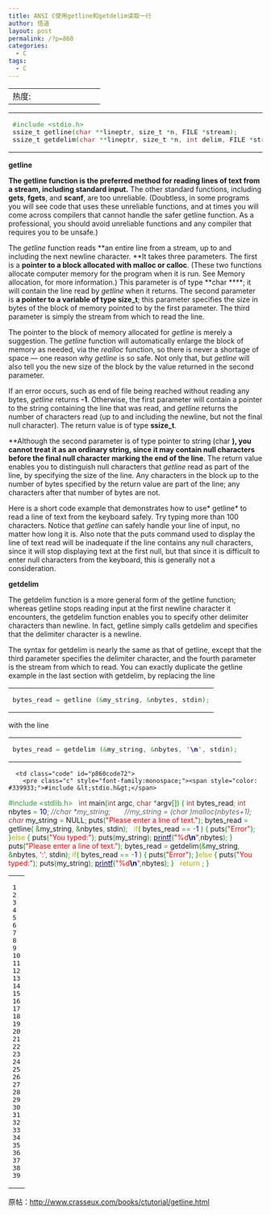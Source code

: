 ```yaml
---
title: ANSI C使用getline和getdelim读取一行
author: 悟道
layout: post
permalink: /?p=860
categories:
  - C
tags:
  - C
---
```

<table>
  <tr cellpadding=0><td>
    热度:
  </td><td cellpadding=0><img src='http://210.75.224.29/wordpress/wp-content/plugins/statpresscn/images/sun.gif' width=10 height=10 border=0 /></td><td cellpadding=0><img src='http://210.75.224.29/wordpress/wp-content/plugins/statpresscn/images/sun_dark.gif' width=10 height=10 border=0 /></td><td cellpadding=0><img src='http://210.75.224.29/wordpress/wp-content/plugins/statpresscn/images/sun_dark.gif' width=10 height=10 border=0 /></td><td cellpadding=0><img src='http://210.75.224.29/wordpress/wp-content/plugins/statpresscn/images/sun_dark.gif' width=10 height=10 border=0 /></td><td cellpadding=0><img src='http://210.75.224.29/wordpress/wp-content/plugins/statpresscn/images/sun_dark.gif' width=10 height=10 border=0 /></td></tr>
</table>

<div class="wp_codebox">
  <table>
    <tr id="p86069">
      <td class="code" id="p860code69">
        <pre class="c" style="font-family:monospace;"><span style="color: #339933;">#include &lt;stdio.h&gt;</span>
ssize_t getline<span style="color: #009900;">&#40;</span><span style="color: #993333;">char</span> <span style="color: #339933;">**</span>lineptr<span style="color: #339933;">,</span> size_t <span style="color: #339933;">*</span>n<span style="color: #339933;">,</span> FILE <span style="color: #339933;">*</span>stream<span style="color: #009900;">&#41;</span><span style="color: #339933;">;</span>
ssize_t getdelim<span style="color: #009900;">&#40;</span><span style="color: #993333;">char</span> <span style="color: #339933;">**</span>lineptr<span style="color: #339933;">,</span> size_t <span style="color: #339933;">*</span>n<span style="color: #339933;">,</span> <span style="color: #993333;">int</span> delim<span style="color: #339933;">,</span> FILE <span style="color: #339933;">*</span>stream<span style="color: #009900;">&#41;</span><span style="color: #339933;">;</span></pre>
      </td>
    </tr>
  </table>
</div>

**getline**

**The getline function is the preferred method for reading lines of text from a stream, including standard input.** The other standard functions, including **gets**, **fgets**, and **scanf**, are too unreliable. (Doubtless, in some programs you will see code that uses these unreliable functions, and at times you will come across compilers that cannot handle the safer getline function. As a professional, you should avoid unreliable functions and any compiler that requires you to be unsafe.)

The *getline* function reads **an entire line from a stream, up to and including the next newline character. **It takes three parameters. The first is a **pointer to a block allocated with malloc or calloc**. (These two functions allocate computer memory for the program when it is run. See Memory allocation, for more information.) This parameter is of type **char ****; it will contain the line read by *getline* when it returns. The second parameter is **a pointer to a variable of type size_t**; this parameter specifies the size in bytes of the block of memory pointed to by the first parameter. The third parameter is simply the stream from which to read the line.

The pointer to the block of memory allocated for *getline* is merely a suggestion. The *getline* function will automatically enlarge the block of memory as needed, via the *realloc* function, so there is never a shortage of space &#8212; one reason why *getline* is so safe. Not only that, but *getline* will also tell you the new size of the block by the value returned in the second parameter.

If an error occurs, such as end of file being reached without reading any bytes, *getline* returns **-1**. Otherwise, the first parameter will contain a pointer to the string containing the line that was read, and *getline* returns the number of characters read (up to and including the newline, but not the final null character). The return value is of type **ssize_t**.

**Although the second parameter is of type pointer to string (char **), you cannot treat it as an ordinary string, since it may contain null characters before the final null character marking the end of the line**. The return value enables you to distinguish null characters that *getline* read as part of the line, by specifying the size of the line. Any characters in the block up to the number of bytes specified by the return value are part of the line; any characters after that number of bytes are not.

Here is a short code example that demonstrates how to use* getline* to read a line of text from the keyboard safely. Try typing more than 100 characters. Notice that *getline* can safely handle your line of input, no matter how long it is. Also note that the puts command used to display the line of text read will be inadequate if the line contains any null characters, since it will stop displaying text at the first null, but that since it is difficult to enter null characters from the keyboard, this is generally not a consideration. 

**getdelim**

The getdelim function is a more general form of the getline function; whereas getline stops reading input at the first newline character it encounters, the getdelim function enables you to specify other delimiter characters than newline. In fact, getline simply calls getdelim and specifies that the delimiter character is a newline.

The syntax for getdelim is nearly the same as that of getline, except that the third parameter specifies the delimiter character, and the fourth parameter is the stream from which to read. You can exactly duplicate the getline example in the last section with getdelim, by replacing the line

<div class="wp_codebox">
  <table>
    <tr id="p86070">
      <td class="code" id="p860code70">
        <pre class="c" style="font-family:monospace;">bytes_read <span style="color: #339933;">=</span> getline <span style="color: #009900;">&#40;</span><span style="color: #339933;">&</span>my_string<span style="color: #339933;">,</span> <span style="color: #339933;">&</span>nbytes<span style="color: #339933;">,</span> stdin<span style="color: #009900;">&#41;</span><span style="color: #339933;">;</span></pre>
      </td>
    </tr>
  </table>
</div>

with the line

<div class="wp_codebox">
  <table>
    <tr id="p86071">
      <td class="code" id="p860code71">
        <pre class="c" style="font-family:monospace;">bytes_read <span style="color: #339933;">=</span> getdelim <span style="color: #009900;">&#40;</span><span style="color: #339933;">&</span>my_string<span style="color: #339933;">,</span> <span style="color: #339933;">&</span>nbytes<span style="color: #339933;">,</span> <span style="color: #ff0000;">'<span style="color: #000099; font-weight: bold;">\n</span>'</span><span style="color: #339933;">,</span> stdin<span style="color: #009900;">&#41;</span><span style="color: #339933;">;</span></pre>
      </td>
    </tr>
  </table>
</div>

<div class="wp_codebox">
  <table>
    <tr id="p86072">
      <td class="line_numbers">
        <pre>1
2
3
4
5
6
7
8
9
10
11
12
13
14
15
16
17
18
19
20
21
22
23
24
25
26
27
28
29
30
31
32
33
34
35
36
37
38
39
</pre>
      </td>
      
      <td class="code" id="p860code72">
        <pre class="c" style="font-family:monospace;"><span style="color: #339933;">#include &lt;stdio.h&gt;</span>
<span style="color: #339933;">#include &lt;stdlib.h&gt;</span>
&nbsp;
<span style="color: #993333;">int</span> main<span style="color: #009900;">&#40;</span><span style="color: #993333;">int</span> argc<span style="color: #339933;">,</span> <span style="color: #993333;">char</span> <span style="color: #339933;">*</span>argv<span style="color: #009900;">&#91;</span><span style="color: #009900;">&#93;</span><span style="color: #009900;">&#41;</span>
<span style="color: #009900;">&#123;</span>
	<span style="color: #993333;">int</span> bytes_read<span style="color: #339933;">;</span>
	<span style="color: #993333;">int</span> nbytes <span style="color: #339933;">=</span> <span style="color: #0000dd;">10</span><span style="color: #339933;">;</span>
	<span style="color: #666666; font-style: italic;">//char *my_string;</span>
&nbsp;
&nbsp;
&nbsp;
	<span style="color: #666666; font-style: italic;">//my_string = (char *)malloc(nbytes+1);</span>
        <span style="color: #993333;">char</span> <span style="color: #339933;">*</span>my_string <span style="color: #339933;">=</span> NULL<span style="color: #339933;">;</span>
        puts<span style="color: #009900;">&#40;</span><span style="color: #ff0000;">"Please enter a line of text."</span><span style="color: #009900;">&#41;</span><span style="color: #339933;">;</span>
	bytes_read <span style="color: #339933;">=</span> getline<span style="color: #009900;">&#40;</span> <span style="color: #339933;">&</span>my_string<span style="color: #339933;">,</span> <span style="color: #339933;">&</span>nbytes<span style="color: #339933;">,</span> stdin<span style="color: #009900;">&#41;</span><span style="color: #339933;">;</span>
&nbsp;
	<span style="color: #b1b100;">if</span><span style="color: #009900;">&#40;</span> bytes_read <span style="color: #339933;">==</span> <span style="color: #339933;">-</span><span style="color: #0000dd;">1</span> <span style="color: #009900;">&#41;</span>
	<span style="color: #009900;">&#123;</span>
		puts<span style="color: #009900;">&#40;</span><span style="color: #ff0000;">"Error"</span><span style="color: #009900;">&#41;</span><span style="color: #339933;">;</span>
	<span style="color: #009900;">&#125;</span><span style="color: #b1b100;">else</span>
	<span style="color: #009900;">&#123;</span>
		puts<span style="color: #009900;">&#40;</span><span style="color: #ff0000;">"You typed:"</span><span style="color: #009900;">&#41;</span><span style="color: #339933;">;</span>
		puts<span style="color: #009900;">&#40;</span>my_string<span style="color: #009900;">&#41;</span><span style="color: #339933;">;</span>
		<a href="http://www.opengroup.org/onlinepubs/009695399/functions/printf.html"><span style="color: #000066;">printf</span></a><span style="color: #009900;">&#40;</span><span style="color: #ff0000;">"%d<span style="color: #000099; font-weight: bold;">\n</span>"</span><span style="color: #339933;">,</span>nbytes<span style="color: #009900;">&#41;</span><span style="color: #339933;">;</span>
	<span style="color: #009900;">&#125;</span>
	puts<span style="color: #009900;">&#40;</span><span style="color: #ff0000;">"Please enter a line of text."</span><span style="color: #009900;">&#41;</span><span style="color: #339933;">;</span>
	bytes_read <span style="color: #339933;">=</span> getdelim<span style="color: #009900;">&#40;</span><span style="color: #339933;">&</span>my_string<span style="color: #339933;">,</span> <span style="color: #339933;">&</span>nbytes<span style="color: #339933;">,</span> <span style="color: #ff0000;">':'</span><span style="color: #339933;">,</span> stdin<span style="color: #009900;">&#41;</span><span style="color: #339933;">;</span>
	<span style="color: #b1b100;">if</span><span style="color: #009900;">&#40;</span> bytes_read <span style="color: #339933;">==</span> <span style="color: #339933;">-</span><span style="color: #0000dd;">1</span> <span style="color: #009900;">&#41;</span>
	<span style="color: #009900;">&#123;</span>
		puts<span style="color: #009900;">&#40;</span><span style="color: #ff0000;">"Error"</span><span style="color: #009900;">&#41;</span><span style="color: #339933;">;</span>
	<span style="color: #009900;">&#125;</span><span style="color: #b1b100;">else</span>
	<span style="color: #009900;">&#123;</span>
		puts<span style="color: #009900;">&#40;</span><span style="color: #ff0000;">"You typed:"</span><span style="color: #009900;">&#41;</span><span style="color: #339933;">;</span>
		puts<span style="color: #009900;">&#40;</span>my_string<span style="color: #009900;">&#41;</span><span style="color: #339933;">;</span>
		<a href="http://www.opengroup.org/onlinepubs/009695399/functions/printf.html"><span style="color: #000066;">printf</span></a><span style="color: #009900;">&#40;</span><span style="color: #ff0000;">"%d<span style="color: #000099; font-weight: bold;">\n</span>"</span><span style="color: #339933;">,</span>nbytes<span style="color: #009900;">&#41;</span><span style="color: #339933;">;</span>
	<span style="color: #009900;">&#125;</span>
&nbsp;
	<span style="color: #b1b100;">return</span> <span style="color: #0000dd;"></span><span style="color: #339933;">;</span>
<span style="color: #009900;">&#125;</span></pre>
      </td>
    </tr>
  </table>
</div>

原帖：<http://www.crasseux.com/books/ctutorial/getline.html>
